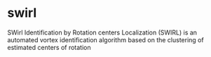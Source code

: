 # swirl
SWirl Identification by Rotation centers Localization (SWIRL) is an automated vortex identification algorithm based on the clustering of estimated centers of rotation
